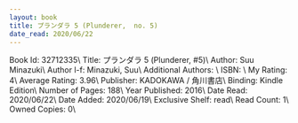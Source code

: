 ```yaml
---
layout: book
title: プランダラ 5 (Plunderer,  no. 5)
date_read: 2020/06/22
---
```


Book Id: 32712335\ 
Title: プランダラ 5 (Plunderer, #5)\ 
Author: Suu Minazuki\ 
Author l-f: Minazuki, Suu\ 
Additional Authors: \ 
ISBN: \ 
My Rating: 4\ 
Average Rating: 3.96\ 
Publisher: KADOKAWA / 角川書店\ 
Binding: Kindle Edition\ 
Number of Pages: 188\ 
Year Published: 2016\ 
Date Read: 2020/06/22\ 
Date Added: 2020/06/19\ 
Exclusive Shelf: read\ 
Read Count: 1\ 
Owned Copies: 0\ 

